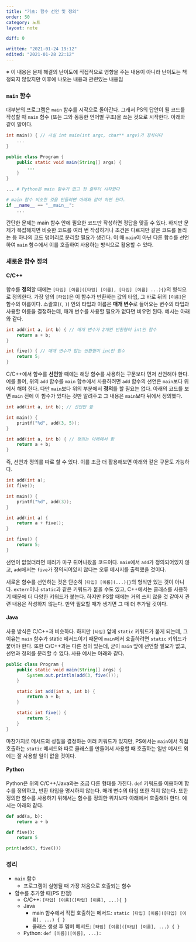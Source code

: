```yaml
---
title: "기초: 함수 선언 및 정의"
order: 50
category: 노트
layout: note

diff: 0

written: "2021-01-24 19:12"
edited: "2021-01-28 22:12"
---
```


※ 이 내용은 문제 해결의 난이도에 직접적으로 영향을 주는 내용이 아니라 난이도는 책정되지 않았지만 이후에 나오는 내용과 관련있는 내용임

### `main` 함수

대부분의 프로그램은 `main` 함수를 시작으로 돌아간다. 그래서 PS의 답안이 될 코드를 작성할 때 `main` 함수 (또는 그와 동등한 언어별 구조)을 쓰는 것으로 시작한다. 아래와 같이 말이다.

```c
int main() { // 사실 int main(int argc, char** argv)가 정석이다
    ...
}
```

```java
public class Program {
    public static void main(String[] args) {
        ...
    }
}
```

```python
... # Python은 main 함수가 없고 첫 줄부터 시작한다

# main 함수 비슷한 것을 만들려면 아래와 같이 하면 된다.
if __name__ == "__main__":
    ...
```

간단한 문제는 main 함수 안에 필요한 코드만 작성하면 정답을 맞출 수 있다. 하지만 문제가 복잡해지면 비슷한 코드를 여러 번 작성하거나 조건은 다르지만 같은 코드를 돌리는 등 하나의 코드 덩어리로 분리할 필요가 생긴다. 이 때 `main`이 아닌 다른 함수를 선언하여 `main` 함수에서 이를 호출하여 사용하는 방식으로 활용할 수 있다.

### 새로운 함수 정의

#### C/C++

함수를 **정의**할 때에는 `[타입] [이름]([타입] [이름], [타입] [이름] ...){}`의 형식으로 정의한다. 가장 앞의 `[타입]`은 이 함수가 반환하는 값의 타입, 그 바로 뒤의 `[이름]`은 함수의 이름이다. 소괄호(`(`, `)`) 안의 타입과 이름은 **매개 변수**로 들어오는 변수의 타입과 사용할 이름을 결정하는데, 매개 변수를 사용할 필요가 없다면 비우면 된다. 예시는 아래와 같다.

```cpp
int add(int a, int b) { // 매개 변수가 2개인 반환형이 int인 함수
    return a + b;
}

int five() { // 매개 변수가 없는 반환형이 int인 함수
    return 5;
}
```

C/C++에서 함수를 **선언**할 때에는 해당 함수를 사용하는 구문보다 먼저 선언해야 한다. 예를 들어, 위의 `add` 함수를 `main` 함수에서 사용하려면 `add` 함수의 선언은 `main`보다 위에서 해야 한다. 다만 `main`보다 위의 부분에서 **정의**를 할 필요는 없다. 아래의 코드를 보면 `main` 전에 이 함수가 있다는 것만 알려주고 그 내용은 `main`보다 뒤에서 정의했다.

```cpp
int add(int a, int b); // 선언만 함

int main() {
    printf("%d", add(3, 5));
}

int add(int a, int b) { // 정의는 아래에서 함
    return a + b;
}
```

즉, 선언과 정의를 따로 할 수 있다. 이를 조금 더 활용해보면 아래와 같은 구문도 가능하다.

```cpp
int add(int a);
int five();

int main() {
    printf("%d", add(3));
}

int add(int a) {
    return a + five();
}

int five() {
    return 5;
}
```

선언이 없었더라면 에러가 마구 튀어나왔을 코드이다. `main`에서 `add`가 정의되어있지 않고, `add`에서는 `five`가 정의되어있지 않다는 오류 메시지를 출력했을 것이다.

새로운 함수를 선언하는 것은 단순히 `[타입] [이름](...){}`의 형식만 있는 것이 아니다. `extern`이나 `static`과 같은 키워드가 붙을 수도 있고, C++에서는 클래스를 사용하기 때문에 더 다양한 키워드가 붙는다. 하지만 PS할 때에는 거의 쓰지 않을 것 같아서 관련 내용은 작성하지 않는다. 만약 필요할 때가 생기면 그 때 더 추가될 것이다.

#### Java

사용 방식은 C/C++과 비슷하다. 하지만 `[타입]` 앞에 `static` 키워드가 붙게 되는데, 그 이유는 `main` 함수가 static 메서드이기 때문에 `main`에서 호출하려면 `static` 키워드가 붙어야 한다. 또한 C/C++과는 다른 점이 있는데, 굳이 `main` 앞에 선언할 필요가 없고, 선언과 정의를 분리할 수 없다. 사용 예시는 아래와 같다.

```java
public class Program {
    public static void main(String[] args) {
        System.out.println(add(3, five()));
    }

    static int add(int a, int b) {
        return a + b;
    }

    static int five() {
        return 5;
    }
}
```

마찬가지로 메서드의 성질을 결정하는 여러 키워드가 있지만, PS에서는 `main`에서 직접 호출하는 `static` 메서드와 따로 클래스를 만들어서 사용할 때 호출하는 일반 메서드 외에는 잘 사용할 일이 없을 것이다.

#### Python

Python은 위의 C/C++/Java와는 조금 다른 형태를 가진다. `def` 키워드를 이용하여 함수를 정의하고, 반환 타입을 명시하지 않는다. 매개 변수의 타입 또한 적지 않는다. 또한 정의한 함수를 사용하기 위해서는 함수를 정의한 위치보다 아래에서 호출해야 한다. 예시는 아래와 같다.

```python
def add(a, b):
    return a + b

def five():
    return 5

print(add(3, five()))
```

### 정리

- `main` 함수
  - 프로그램이 실행될 때 가장 처음으로 호출되는 함수
- 함수를 추가할 때(PS 한정)
  - C/C++: `[타입] [이름]([타입] [이름], ...){ }`
  - Java
    - main 함수에서 직접 호출하는 메서드: `static [타입] [이름]([타입] [이름], ...) { }`
    - 클래스 생성 후 멤버 메서드: `[타입] [이름]([타입] [이름], ...) { }`
  - Python: `def [이름]([이름], ...):`